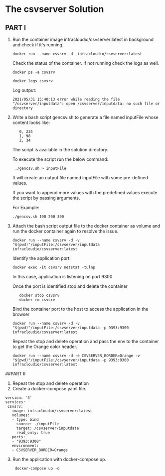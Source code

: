 # The csvserver Solution

## PART I

1. Run the container image infracloudio/csvserver:latest in background and check if it's running.
   
   ```docker run --name csvsrv -d  infracloudio/csvserver:latest```

   Check the status of the container. If not running check the logs as well.
   
   ```docker ps -a csvsrv```

   ```docker logs csvsrv```
     
     Log output:

     ```2021/05/31 15:40:13 error while reading the file "/csvserver/inputdata": open /csvserver/inputdata: no such file or directory```

2. Write a bash script gencsv.sh to generate a file named inputFile whose content looks like:

    ```
       0, 234
       1, 98
       2, 34
    ```
    The script is available in the solution directory. 
    
    To execute the script run the below command: 
    
    ``` ./gencsv.sh > inputFile```

    It will create an output file named inputFile with some pre-defined values.

    If you want to append more values with the predefined values execute the script by passing arguments. 

    For Example: 

    ```./gencsv.sh 100 200 300```

3. Attach the bash script output file to the docker container as volume and run the docker container again to resolve the issue. 
   
   ```docker run --name csvsrv -d -v "$(pwd)"/inputFile:/csvserver/inputdata infracloudio/csvserver:latest```

   Identify the application port. 

   ```docker exec -it csvsrv netstat -tulnp```

      In this case, application is listening on port 9300

      Once the port is identified stop and delete the container

      ``` 
         docker stop csvsrv
         docker rm csvsrv
      ```
   Bind the container port to the host to access the application in the browser

   ```docker run --name csvsrv -d -v "$(pwd)"/inputFile:/csvserver/inputdata -p 9393:9300 infracloudio/csvserver:latest```

   Repeat the stop and delete operation and pass the env to the container to get the Orange color header.

   ```docker run --name csvsrv -d -e CSVSERVER_BORDER=Orange -v "$(pwd)"/inputFile:/csvserver/inputdata -p 9393:9300 infracloudio/csvserver:latest```   

##PART II

1. Repeat the stop and delete operation
2. Create a docker-compose.yaml file.
 ```
 version: '3'
services:
  csvsrv:
    image: infracloudio/csvserver:latest
    volumes:
    - type: bind
      source: ./inputFile
      target: /csvserver/inputdata
      read_only: true
    ports:
    - "9393:9300"
    environment:
    - CSVSERVER_BORDER=Orange
  ```
3. Run the application with docker-compose up.
   
   ``` docker-compose up -d``` 
